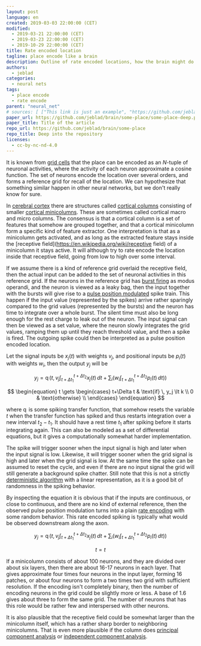 ```yaml
---
layout: post
language: en
created: 2019-03-03 22:00:00 (CET)
modified:
  - 2019-03-21 22:00:00 (CET)
  - 2019-03-23 22:00:00 (CET)
  - 2019-10-29 22:00:00 (CET)
title: Rate encoded location
tagline: place encode like a brain
description: Outline of rate encoded locations, how the brain might do it, and a possible approximation for an artificial neural net.
authors:
  - jeblad
categories:
  - neural nets
tags:
  - place encode
  - rate encode
parent: "neural_net"
# sources: [ ["This link is just an example", "https://github.com/jeblad/brain/some-place/some-place-deep.pdf"], ["This link is just an example", "https://github.com/jeblad/brain/some-place/some-other-place/"] ]
paper_url: https://github.com/jeblad/brain/some-place/some-place-deep.pdf
paper_title: Title of the article
repo_url: https://github.com/jeblad/brain/some-place
repo_title: Deep into the repository
licenses:
  - cc-by-nc-nd-4.0
---
```


It is known from [grid cells](https://en.wikipedia.org/wiki/grid_cells) that the place can be encoded as an $N$-tuple of neuronal activities, where the activity of each neuron approximate a cosine function. The set of neurons encode the location over several orders, and forms a reference grid for recall of the location. We can hypothesize that something similar happen in other neural networks, but we don't really know for sure.

<!--more-->

In [cerebral cortex](https://en.wikipedia.org/wiki/cerebral_cortex) there are structures called [cortical columns](https://en.wikipedia.org/wiki/cortical_column) consisting of smaller [cortical minicolumns](https://en.wikipedia.org/wiki/cortical_minicolumn). These are sometimes called cortical macro and micro columns. The consensus is that a cortical column is a set of features that somehow are grouped together, and that a cortical minicolumn form a specific kind of feature extractor. One interpretation is that as a minicolumn gets activated, and as long as the extracted feature stays inside the [receptive field](https://en.wikipedia.org/wiki/receptive field) of a minicolumn it stays active. It will although try to rate encode the location inside that receptive field, going from low to high over some interval.

If we assume there is a kind of reference grid overlaid the receptive field, then the actual input can be added to the set of neuronal activities in this reference grid. If the neurons in the reference grid has [burst firing](https://en.wikipedia.org/wiki/burst_firing) as modus operandi, and the neuron is viewed as a leaky bag, then the input together with the bursts will give rise to a [pulse position modulated](https://en.wikipedia.org/wiki/Pulse-position_modulation) spike train. This happen if the input value (represented by the spikes) arrive rather sparingly compared to the grid values (represented by the bursts) and the neuron has time to integrate over a whole burst. The silent time must also be long enough for the rest charge to leak out of the neuron. The input signal can then be viewed as a set value, where the neuron slowly integrates the grid values, ramping them up until they reach threshold value, and then a spike is fired. The outgoing spike could then be interpreted as a pulse position encoded location.

Let the signal inputs be $x_j(t)$ with weights $v_j$, and positional inputs be $p_i(t)$ with weights $w_i$, then the output $y_j$ will be

$$
\begin{equation}
y_j = \operatorname{q} \left ( t, v_j \int_{t+\Delta t_1}^{t+\Delta t_2} x_j(t)\, dt + \sum_i \left ( w_i \int_{t+\Delta t_1}^{t+\Delta t_2} p_i(t)\, dt \right ) \right )
\end{equation}
$$

$$
\begin{equation}
t \gets
\begin{cases}
t+\Delta t & \text{if} \, y_j \lt k \\
0 & \text{otherwise} \\
\end{cases}
\end{equation}
$$

where $\operatorname{q}$ is some spiking transfer function, that somehow resets the variable $t$ when the transfer function has spiked and thus restarts integration over a new interval $t_2 - t_1$. It should have a rest time $t_1$ after spiking before it starts integrating again. This can also be modeled as a set of differential equations, but it gives a computationally somewhat harder implementation.

The spike will trigger sooner when the input signal is high and later when the input signal is low. Likewise, it will trigger sooner when the grid signal is high and later when the grid signal is low. At the same time the spike can be assumed to reset the cycle, and even if there are no input signal the grid will still generate a background spike chatter. Still note that this is not a strictly [deterministic algorithm](https://en.wikipedia.org/wiki/Deterministic_algorithm) with a linear representation, as it is a good bit of randomness in the spiking behavior.

By inspecting the equation it is obvious that if the inputs are continuous, or close to continuous, and there are no kind of external reference, then the observed pulse position modulation turns into a plain [rate encoding](https://en.wikipedia.org/wiki/Rate_coding) with some random behavior. This rate encoded spiking is typically what would be observed downstream along the axon.

$$
\begin{equation}
y_j = \operatorname{q} \left ( t, v_j \int_{t+\Delta t_1}^{t+\Delta t_2} x_j(t)\, dt + \sum_i \left ( w_i \int_{t+\Delta t_1}^{t+\Delta t_2} p_i(t)\, dt \right ) \right )
\end{equation}
$$

$$
\begin{equation}
t = t
\end{equation}
$$

If a minicolumn consists of about 100 neurons, and they are divided over about six layers, then there are about 16-17 neurons in each layer. That gives approximate four times four neurons in the input layer, forming 16 patches, or about four neurons to form a two times two grid with sufficient resolution. If the encoding isn't completely binary, then the number of encoding neurons in the grid could be slightly more or less. A base of 1.6 gives about three to form the same grid. The number of neurons that has this role would be rather few and interspersed with other neurons.

It is also plausible that the receptive field could be somewhat larger than the minicolumn itself, which has a rather sharp border to neighboring minicolumns. That is even more plausible if the column does [principal component analysis](https://en.wikipedia.org/wiki/principal_component_analysis) or [independent component analysis](https://en.wikipedia.org/wiki/principal_component_analysis).
